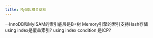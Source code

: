 ```yaml
---
title: MySQL相关草稿
---
```


--InnoDB和MyISAM的索引底层是B+树
Memory引擎的索引支持Hash存储
using index是覆盖索引?
using index condition 是ICP?